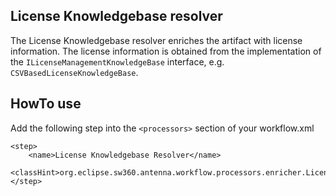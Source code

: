 ## License Knowledgebase resolver
The License Knowledgebase resolver enriches the artifact with license information. 
The license information is obtained from the implementation of the `ILicenseManagementKnowledgeBase` interface,
e.g. `CSVBasedLicenseKnowledgeBase`.

## HowTo use
Add the following step into the `<processors>` section of your workflow.xml

```
<step>
    <name>License Knowledgebase Resolver</name>
    <classHint>org.eclipse.sw360.antenna.workflow.processors.enricher.LicenseKnowledgeBaseResolver</classHint>
</step>
```